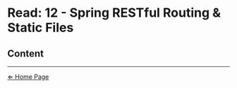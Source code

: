 # Read: 12 - Spring RESTful Routing & Static Files

## Content




***

[⇐ Home Page](../../README.md)